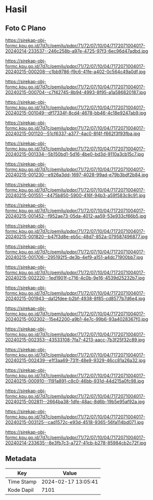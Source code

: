 # Hasil

## Foto C Plano

https://sirekap-obj-formc.kpu.go.id/7d7c/pemilu/pdpr/71/72/07/10/04/7172071004017-20240214-233537--246c258b-a97e-4725-97f3-6ec96d47adbd.jpg

https://sirekap-obj-formc.kpu.go.id/7d7c/pemilu/pdpr/71/72/07/10/04/7172071004017-20240215-000208--c1bb9786-f9c6-41fe-a402-0c564c49a0df.jpg

https://sirekap-obj-formc.kpu.go.id/7d7c/pemilu/pdpr/71/72/07/10/04/7172071004017-20240215-000704--c7f42745-8b94-4993-8f95-a1a586820187.jpg

https://sirekap-obj-formc.kpu.go.id/7d7c/pemilu/pdpr/71/72/07/10/04/7172071004017-20240215-001049--df17334f-8cd4-4678-bb46-4c18e9247ab9.jpg

https://sirekap-obj-formc.kpu.go.id/7d7c/pemilu/pdpr/71/72/07/10/04/7172071004017-20240215-001120--51cf6337-a377-4ac0-8f4f-f662f3f93fba.jpg

https://sirekap-obj-formc.kpu.go.id/7d7c/pemilu/pdpr/71/72/07/10/04/7172071004017-20240215-001334--5b150bd1-5d16-4be0-bd3d-9110a3cb15c7.jpg

https://sirekap-obj-formc.kpu.go.id/7d7c/pemilu/pdpr/71/72/07/10/04/7172071004017-20240215-001230--e926a3dd-1697-4028-99ad-e79b3bdf2b84.jpg

https://sirekap-obj-formc.kpu.go.id/7d7c/pemilu/pdpr/71/72/07/10/04/7172071004017-20240215-001551--4475b850-5900-416f-94b3-a59f583c9c91.jpg

https://sirekap-obj-formc.kpu.go.id/7d7c/pemilu/pdpr/71/72/07/10/04/7172071004017-20240215-001452--f952ae73-05da-4012-aa59-53e933cf66b5.jpg

https://sirekap-obj-formc.kpu.go.id/7d7c/pemilu/pdpr/71/72/07/10/04/7172071004017-20240215-001820--b47f3d8e-eb5c-48d7-852a-079587496877.jpg

https://sirekap-obj-formc.kpu.go.id/7d7c/pemilu/pdpr/71/72/07/10/04/7172071004017-20240215-001706--295192f5-de3b-4ef9-a151-a4dc71900bb7.jpg

https://sirekap-obj-formc.kpu.go.id/7d7c/pemilu/pdpr/71/72/07/10/04/7172071004017-20240215-002220--1ed1901f-c716-4c0b-9e16-4539d25232b7.jpg

https://sirekap-obj-formc.kpu.go.id/7d7c/pemilu/pdpr/71/72/07/10/04/7172071004017-20240215-001943--da12fdee-b2bf-4938-8f85-cd8577b7d6e4.jpg

https://sirekap-obj-formc.kpu.go.id/7d7c/pemilu/pdpr/71/72/07/10/04/7172071004017-20240215-002302--15e42200-a9b1-4e7c-99b6-93a4028367f0.jpg

https://sirekap-obj-formc.kpu.go.id/7d7c/pemilu/pdpr/71/72/07/10/04/7172071004017-20240215-002353--43533108-7fa7-4213-aacc-7b3f25f32c89.jpg

https://sirekap-obj-formc.kpu.go.id/7d7c/pemilu/pdpr/71/72/07/10/04/7172071004017-20240215-002439--e1f3aa69-731f-48e9-9329-46cc81a26a32.jpg

https://sirekap-obj-formc.kpu.go.id/7d7c/pemilu/pdpr/71/72/07/10/04/7172071004017-20240215-000910--1191a891-c8c0-46bb-931d-44d215a0fc98.jpg

https://sirekap-obj-formc.kpu.go.id/7d7c/pemilu/pdpr/71/72/07/10/04/7172071004017-20240215-002811--2664ba38-1dfe-48ac-8d6b-19b5e95af92a.jpg

https://sirekap-obj-formc.kpu.go.id/7d7c/pemilu/pdpr/71/72/07/10/04/7172071004017-20240215-003125--cad1572c-e93d-4518-9365-56fa114bd071.jpg

https://sirekap-obj-formc.kpu.go.id/7d7c/pemilu/pdpr/71/72/07/10/04/7172071004017-20240214-233635--8e3fb7c3-a727-41cb-b278-85984cb2c72f.jpg


## Metadata

| Key        | Value               |
| ---------- | ------------------- |
| Time Stamp | 2024-02-17 13:05:41 |
| Kode Dapil | 7101                |



